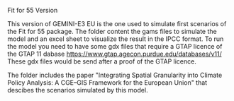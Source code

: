 Fit for 55 Version

This version of GEMINI-E3 EU is the one used to simulate first scenarios of the Fit for 55 package.
The folder content the gams files to simulate the model and an excel sheet to visualize the result in the IPCC format.
To run the model you need to have some gdx files that require a GTAP licence of the GTAP 11 dabase https://www.gtap.agecon.purdue.edu/databases/v11/
These gdx files would be send after a proof of the GTAP licence.

The folder includes the paper "Integrating Spatial Granularity into Climate Policy Analysis: A CGE–GIS Framework for the European Union" that descibes the scenarios
simulated by this model. 
